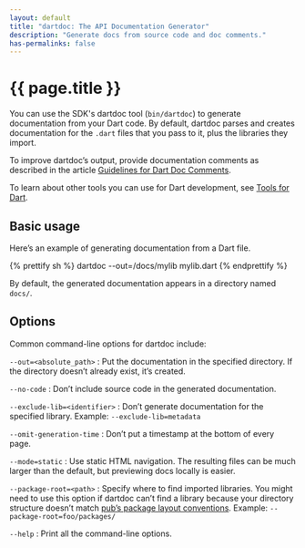```yaml
---
layout: default
title: "dartdoc: The API Documentation Generator"
description: "Generate docs from source code and doc comments."
has-permalinks: false
---
```


# {{ page.title }}

You can use the SDK's dartdoc tool (`bin/dartdoc`) to
generate documentation from your Dart code.
By default, dartdoc parses and creates documentation for
the `.dart` files that you pass to it,
plus the libraries they import.

To improve dartdoc’s output,
provide documentation comments as described in the article
[Guidelines for Dart Doc Comments](/articles/doc-comment-guidelines/).

To learn about other tools you can use for Dart development,
see [Tools for Dart](/tools/).

## Basic usage

Here’s an example of generating documentation from a Dart file.

{% prettify sh %}
dartdoc --out=/docs/mylib mylib.dart
{% endprettify %}

By default, the generated documentation appears in a directory named `docs/`.

## Options

Common command-line options for dartdoc include:

`--out=<absolute_path>`
: Put the documentation in the specified directory.
  If the directory doesn’t already exist, it’s created.

`--no-code`
: Don’t include source code in the generated documentation.

`--exclude-lib=<identifier>`
: Don’t generate documentation for the specified library.
  Example: `--exclude-lib=metadata`

`--omit-generation-time`
: Don’t put a timestamp at the bottom of every page.

`--mode=static`
: Use static HTML navigation.
  The resulting files can be much larger than the default,
  but previewing docs locally is easier.

`--package-root=<path>`
: Specify where to find imported libraries.
  You might need to use this option if
  dartdoc can’t find a library because
  your directory structure doesn’t match
  [pub’s package layout conventions](/tools/pub/package-layout.html).
  Example: `--package-root=foo/packages/`

`--help`
: Print all the command-line options.

